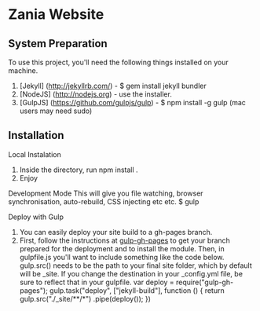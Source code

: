 # Zania Website

## System Preparation
To use this project, you'll need the following things installed on your machine.
1. [Jekyll] (http://jekyllrb.com/) - $ gem install jekyll bundler
2. [NodeJS] (http://nodejs.org) - use the installer.
3. [GulpJS] (https://github.com/gulpjs/gulp) - $ npm install -g gulp (mac users may need sudo)

## Installation
Local Instalation
1. Inside the directory, run npm install .
2. Enjoy

Development Mode
This will give you file watching, browser synchronisation, auto-rebuild, CSS injecting etc etc.
$ gulp

Deploy with Gulp
1. You can easily deploy your site build to a gh-pages branch.
2. First, follow the instructions at [gulp-gh-pages](https://github.com/rowoot/gulp-gh-pages) to get your branch prepared for the deployment and to install the module.
Then, in gulpfile.js you'll want to include something like the code below.
gulp.src() needs to be the path to your final site folder, which by default will be _site. If you change the destination in your _config.yml file, be sure to reflect that in your gulpfile.
var deploy = require("gulp-gh-pages");
gulp.task("deploy", ["jekyll-build"], function () {
    return gulp.src("./_site/**/*")
        .pipe(deploy());
})
